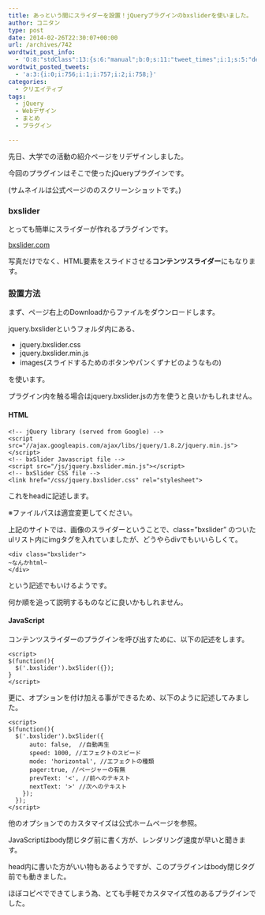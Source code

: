 ```yaml
---
title: あっという間にスライダーを設置！jQueryプラグインのbxsliderを使いました。
author: コニタン
type: post
date: 2014-02-26T22:30:07+00:00
url: /archives/742
wordtwit_post_info:
  - 'O:8:"stdClass":13:{s:6:"manual";b:0;s:11:"tweet_times";i:1;s:5:"delay";s:1:"0";s:7:"enabled";s:1:"1";s:10:"separation";s:3:"300";s:7:"version";s:5:"3.5.1";s:14:"tweet_template";b:0;s:6:"status";i:2;s:6:"result";a:0:{}s:13:"tweet_counter";i:4;s:13:"tweet_log_ids";a:3:{i:0;i:756;i:1;i:757;i:2;i:758;}s:9:"hash_tags";a:0:{}s:8:"accounts";a:1:{i:0;s:6:"skd_nw";}}'
wordtwit_posted_tweets:
  - 'a:3:{i:0;i:756;i:1;i:757;i:2;i:758;}'
categories:
  - クリエイティブ
tags:
  - jQuery
  - Webデザイン
  - まとめ
  - プラグイン

---
```

先日、大学での活動の紹介ページをリデザインしました。

今回のプラグインはそこで使ったjQueryプラグインです。

(サムネイルは公式ページののスクリーンショットです。)
  
<!--more-->

### bxslider

とっても簡単にスライダーが作れるプラグインです。
  
<a href="http://bxslider.com/" target="_blank">bxslider.com</a>

写真だけでなく、HTML要素をスライドさせる**コンテンツスライダー**にもなります。

### 設置方法

まず、ページ右上のDownloadからファイルをダウンロードします。
  
jquery.bxsliderというフォルダ内にある、

  * jquery.bxslider.css
  * jquery.bxslider.min.js
  * images(スライドするためのボタンやパンくずナビのようなもの)

を使います。

プラグイン内を触る場合はjquery.bxslider.jsの方を使うと良いかもしれません。

#### HTML

    
    <!-- jQuery library (served from Google) -->
    <script src="//ajax.googleapis.com/ajax/libs/jquery/1.8.2/jquery.min.js"></script>
    <!-- bxSlider Javascript file -->
    <script src="/js/jquery.bxslider.min.js"></script>
    <!-- bxSlider CSS file -->
    <link href="/css/jquery.bxslider.css" rel="stylesheet">
    

これをheadに記述します。
  
※ファイルパスは適宜変更してください。

上記のサイトでは、画像のスライダーということで、class=&#8221;bxslider&#8221; のついたulリスト内にimgタグを入れていましたが、どうやらdivでもいいらしくて。

    
    <div class="bxslider">
    ~なんかhtml~
    </div>
    

という記述でもいけるようです。

何か順を追って説明するものなどに良いかもしれません。

#### JavaScript

コンテンツスライダーのプラグインを呼び出すために、以下の記述をします。

    
    <script>
    $(function(){
      $('.bxslider').bxSlider({});
    }
    </script>
    

更に、オプションを付け加える事ができるため、以下のように記述してみました。

    
    <script>
    $(function(){
      $('.bxslider').bxSlider({
          auto: false,  //自動再生
          speed: 1000, //エフェクトのスピード
          mode: 'horizontal', //エフェクトの種類
          pager:true, //ページャーの有無
          prevText: '<', //前へのテキスト
          nextText: '>' //次へのテキスト
        });
      });
    </script>
    

他のオプションでのカスタマイズは公式ホームページを参照。

JavaScriptはbody閉じタグ前に書く方が、レンダリング速度が早いと聞きます。
  
head内に書いた方がいい物もあるようですが、このプラグインはbody閉じタグ前でも動きました。

ほぼコピペでできてしまう為、とても手軽でカスタマイズ性のあるプラグインでした。